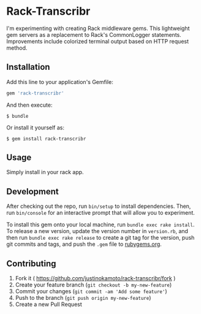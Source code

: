 # Rack-Transcribr

I'm experimenting with creating Rack middleware gems. This lightweight gem servers as a replacement to Rack's CommonLogger statements. Improvements include colorized terminal output based on HTTP request method.

## Installation

Add this line to your application's Gemfile:

```ruby
gem 'rack-transcribr'
```

And then execute:

    $ bundle

Or install it yourself as:

    $ gem install rack-transcribr

## Usage

Simply install in your rack app.

## Development

After checking out the repo, run `bin/setup` to install dependencies. Then, run `bin/console` for an interactive prompt that will allow you to experiment.

To install this gem onto your local machine, run `bundle exec rake install`. To release a new version, update the version number in `version.rb`, and then run `bundle exec rake release` to create a git tag for the version, push git commits and tags, and push the `.gem` file to [rubygems.org](https://rubygems.org).

## Contributing

1. Fork it ( https://github.com/justinokamoto/rack-transcribr/fork )
2. Create your feature branch (`git checkout -b my-new-feature`)
3. Commit your changes (`git commit -am 'Add some feature'`)
4. Push to the branch (`git push origin my-new-feature`)
5. Create a new Pull Request
